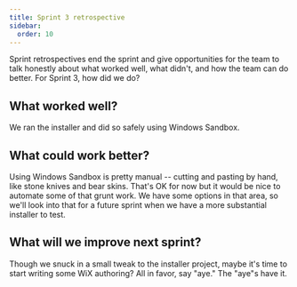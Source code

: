 ```yaml
---
title: Sprint 3 retrospective
sidebar:
  order: 10
---
```


Sprint retrospectives end the sprint and give opportunities for the team to talk honestly about what worked well, what didn't, and how the team can do better. For Sprint 3, how did we do?


## What worked well?

We ran the installer and did so safely using Windows Sandbox.


## What could work better?

Using Windows Sandbox is pretty manual -- cutting and pasting by hand, like stone knives and bear skins. That's OK for now but it would be nice to automate some of that grunt work. We have some options in that area, so we'll look into that for a future sprint when we have a more substantial installer to test.


## What will we improve next sprint?

Though we snuck in a small tweak to the installer project, maybe it's time to start writing some WiX authoring? All in favor, say "aye." The "aye"s have it.
